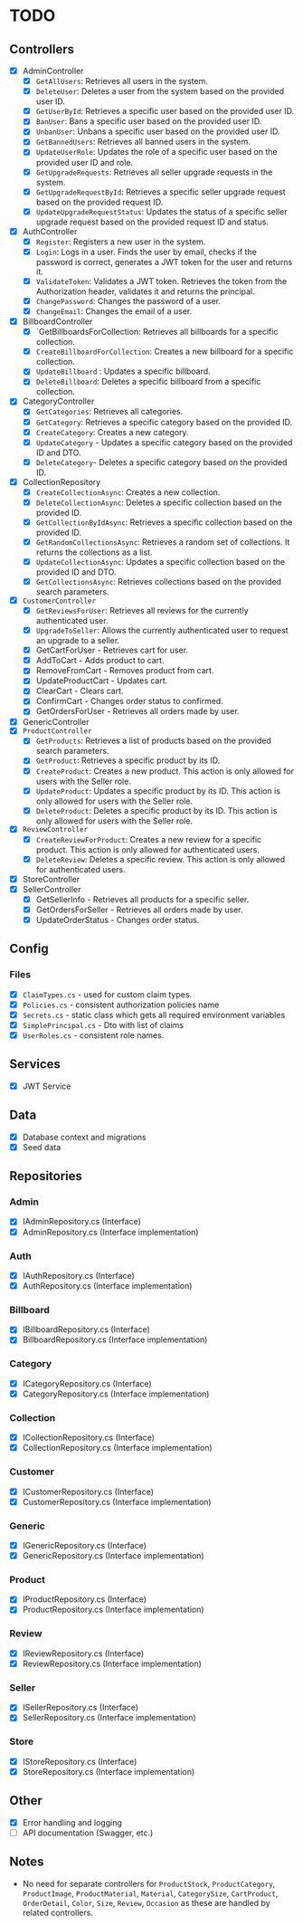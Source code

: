 # TODO

## Controllers
- [x] AdminController
	- [x] `GetAllUsers`: Retrieves all users in the system.
	- [x] `DeleteUser`: Deletes a user from the system based on the provided user ID.
	- [x] `GetUserById`: Retrieves a specific user based on the provided user ID.
	- [x] `BanUser`: Bans a specific user based on the provided user ID.
	- [x] `UnbanUser`: Unbans a specific user based on the provided user ID.
	- [x] `GetBannedUsers`: Retrieves all banned users in the system.
	- [x] `UpdateUserRole`: Updates the role of a specific user based on the provided user ID and role.
	- [x] `GetUpgradeRequests`: Retrieves all seller upgrade requests in the system.
	- [x] `GetUpgradeRequestById`: Retrieves a specific seller upgrade request based on the provided request ID.
	- [x] `UpdateUpgradeRequestStatus`: Updates the status of a specific seller upgrade request based on the provided request ID and status.
- [x] AuthController
	- [x] `Register`: Registers a new user in the system.
	- [x] `Login`: Logs in a user. Finds the user by email, checks if the password is correct, generates a JWT token for the user and returns it.
	- [x] `ValidateToken`: Validates a JWT token. Retrieves the token from the Authorization header, validates it and returns the principal.
	- [x] `ChangePassword`: Changes the password of a user.
	- [x] `ChangeEmail`: Changes the email of a user.
- [x] BillboardController
	- [x] `GetBillboardsForCollection: Retrieves all billboards for a specific collection.
	- [x] `CreateBillboardForCollection`: Creates a new billboard for a specific collection. 
	- [x] `UpdateBillboard` :  Updates a specific billboard.
	- [x] `DeleteBillboard`: Deletes a specific billboard from a specific collection. 
- [x] CategoryController
	- [x] `GetCategories`: Retrieves all categories. 
	- [x] `GetCategory`: Retrieves a specific category based on the provided ID. 
	- [x] `CreateCategory`: Creates a new category.
	- [x] `UpdateCategory` - Updates a specific category based on the provided ID and DTO.
	- [x] `DeleteCategory`- Deletes a specific category based on the provided ID.
- [x] CollectionRepository
	- [x] `CreateCollectionAsync`: Creates a new collection.
	- [x] `DeleteCollectionAsync`: Deletes a specific collection based on the provided ID. 
	- [x] `GetCollectionByIdAsync`: Retrieves a specific collection based on the provided ID. 
	- [x] `GetRandomCollectionsAsync`: Retrieves a random set of collections. It returns the collections as a list.
	- [x] `UpdateCollectionAsync`: Updates a specific collection based on the provided ID and DTO. 
	- [x] `GetCollectionsAsync`: Retrieves collections based on the provided search parameters.
- [x] `CustomerController`
	- [x] `GetReviewsForUser`: Retrieves all reviews for the currently authenticated user.
	- [x] `UpgradeToSeller`: Allows the currently authenticated user to request an upgrade to a seller.
	- [X] GetCartForUser - Retrieves cart for user.
    - [X] AddToCart - Adds product to cart.
    - [X] RemoveFromCart - Removes product from cart.
    - [X] UpdateProductCart - Updates cart.
	- [X] ClearCart - Clears cart.
    - [X] ConfirmCart - Changes order status to confirmed.
	- [X] GetOrdersForUser - Retrieves all orders made by user.
- [x] GenericController
- [x] `ProductController`
	- [x] `GetProducts`: Retrieves a list of products based on the provided search parameters.
	- [x] `GetProduct`: Retrieves a specific product by its ID.
	- [x] `CreateProduct`: Creates a new product. This action is only allowed for users with the Seller role.
	- [x] `UpdateProduct`: Updates a specific product by its ID. This action is only allowed for users with the Seller role.
	- [x] `DeleteProduct`: Deletes a specific product by its ID. This action is only allowed for users with the Seller role.
- [x] `ReviewController`
	- [x] `CreateReviewForProduct`: Creates a new review for a specific product. This action is only allowed for authenticated users.
	- [x] `DeleteReview`: Deletes a specific review. This action is only allowed for authenticated users.
- [x] StoreController
- [X] SellerController
	- [X] GetSellerInfo - Retrieves all products for a specific seller.
    - [X] GetOrdersForSeller - Retrieves all orders made by user.
	- [X] UpdateOrderStatus - Changes order status.

## Config

### Files
- [x] `ClaimTypes.cs` - used for custom claim types.
- [x] `Policies.cs` - consistent authorization policies name
- [x] `Secrets.cs` - static class which gets all required environment variables 
- [x] `SimplePrincipal.cs` - Dto with list of claims
- [x] `UserRoles.cs` - consistent role names.

## Services
- [x] JWT Service

## Data
- [x] Database context and migrations
- [x] Seed data

## Repositories
### Admin
- [x] IAdminRepository.cs (Interface)
- [x] AdminRepository.cs (Interface implementation)
### Auth
- [x] IAuthRepository.cs (Interface)
- [x] AuthRepository.cs (Interface implementation)
### Billboard
- [x] IBillboardRepository.cs (Interface)
- [x] BillboardRepository.cs (Interface implementation)
### Category
- [x] ICategoryRepository.cs (Interface)
- [x] CategoryRepository.cs (Interface implementation)
### Collection
- [x] ICollectionRepository.cs (Interface)
- [x] CollectionRepository.cs (Interface implementation)
### Customer
- [x] ICustomerRepository.cs (Interface)
- [x] CustomerRepository.cs (Interface implementation)
### Generic
- [x] IGenericRepository.cs (Interface)
- [x] GenericRepository.cs (Interface implementation)
### Product
- [x] IProductRepository.cs (Interface)
- [x] ProductRepository.cs (Interface implementation)
### Review
- [x] IReviewRepository.cs (Interface)
- [x] ReviewRepository.cs (Interface implementation)
### Seller
- [x] ISellerRepository.cs (Interface)
- [x] SellerRepository.cs (Interface implementation)
### Store
- [x] IStoreRepository.cs (Interface)
- [x] StoreRepository.cs (Interface implementation)

## Other
- [x] Error handling and logging
- [ ] API documentation (Swagger, etc.)

## Notes
- No need for separate controllers for `ProductStock`, `ProductCategory`, `ProductImage`, `ProductMaterial`, `Material`, `CategorySize`, `CartProduct`, `OrderDetail`, `Color`, `Size`, `Review`, `Occasion` as these are handled by related controllers.